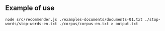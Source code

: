 ## Example of use

```
node src/recommender.js ./examples-documents/documents-01.txt ./stop-words/stop-words-en.txt ./corpus/corpus-en.txt > output.txt
```